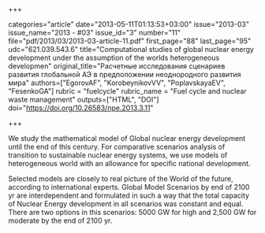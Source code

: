+++

categories="article"
date="2013-05-11T01:13:53+03:00"
issue="2013-03"
issue_name="2013 - #03"
issue_id="3"
number="11"
file="pdf/2013/03/2013-03-article-11.pdf"
first_page="88"
last_page="95"
udc="621.039.543.6"
title="Computational studies of global nuclear energy development under the assumption of the worlds heterogeneous developmen"
original_title="Расчетные исследования сценариев развития глобальной АЭ в предположении неоднородного развития мира"
authors=["EgorovAF", "KorobeynikovVV", "PoplavskayaEV", "FesenkoGA"]
rubric = "fuelcycle"
rubric_name = "Fuel cycle and nuclear waste management"
outputs=["HTML", "DOI"]
doi="https://doi.org/10.26583/npe.2013.3.11"

+++

We study the mathematical model of Global nuclear energy development until the end of this century. For comparative scenarios analysis of transition to sustainable nuclear energy systems, we use models of heterogeneous world with an allowance for specific national development.

Selected models are closely to real picture of the World of the future, according to international experts. Global Model Scenarios by end of 2100 yr are interdependent and formulated in such a way that the total capacity of Nuclear Energy development in all scenarios was constant and equal. There are two options in this scenarios: 5000 GW for high and 2,500 GW for moderate by the end of 2100 yr.